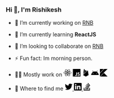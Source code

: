### Hi 👋, I'm Rishikesh

- 🔭 I’m currently working on [RNB](https://github.com/rishikeshgaikar/vscode-react-native-boilerplate)

- 🌱 I’m currently learning **ReactJS**

- 👯 I’m looking to collaborate on [RNB](https://github.com/rishikeshgaikar/vscode-react-native-boilerplate)

- ⚡ Fun fact: Im morning person.
- <p>
    👨‍💻 Mostly work on
    <img src="https://raw.githubusercontent.com/rishikeshgaikar/rishikeshgaikar/master/assets/react.svg" height="20" width="20">
    <img src="https://raw.githubusercontent.com/rishikeshgaikar/rishikeshgaikar/master/assets/javascript.svg" height="20" width="20">
    <img src="https://raw.githubusercontent.com/rishikeshgaikar/rishikeshgaikar/master/assets/firebase.svg" height="20" width="20">
    <img src="https://raw.githubusercontent.com/rishikeshgaikar/rishikeshgaikar/master/assets/android.svg" height="20" width="20">
    <img src="https://raw.githubusercontent.com/rishikeshgaikar/rishikeshgaikar/master/assets/kotlin.svg" height="20" width="20">
    </p>
- <p>
    🔎 Where to find me
    <a href="https://twitter.com/rishikeshgaikar" target="blank">
    <img src="https://raw.githubusercontent.com/rishikeshgaikar/rishikeshgaikar/master/assets/twitter.svg"  height="20" width="20">
    </a>
    <a href="https://linkedin.com/in/rishikeshgaikar" target="blank">
    <img src="https://raw.githubusercontent.com/rishikeshgaikar/rishikeshgaikar/master/assets/linkedin.svg"  height="20" width="20">
    </a>
    <a href="https://stackoverflow.com/users/6720324/rishikesh-07" target="blank">
    <img src="https://raw.githubusercontent.com/rishikeshgaikar/rishikeshgaikar/master/assets/stackoverflow.svg"  height="20" width="20">
    </a>
    
    </p>
